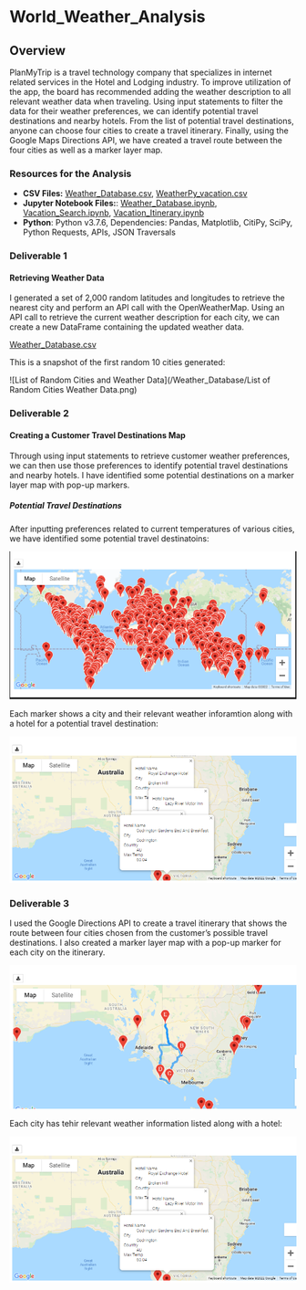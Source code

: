 # World_Weather_Analysis
## Overview
PlanMyTrip is a travel technology company that specializes in internet related services in the Hotel and Lodging industry. To improve utilization of the app, the board has recommended adding the weather description to all relevant weather data when traveling. Using input statements to filter the data for their weather preferences, we can identify potential travel destinations and nearby hotels. From the list of potential travel destinations, anyone can choose four cities to create a travel itinerary. Finally, using the Google Maps Directions API, we have created a travel route between the four cities as well as a marker layer map.

### Resources for the Analysis
* **CSV Files:** 
[Weather_Database.csv]( https://github.com/Roark23/World_Weather_Analysis/blob/main/Weather_Database/WeatherPy_Database.csv), 
[WeatherPy_vacation.csv]( https://github.com/Roark23/World_Weather_Analysis/blob/main/Vacation_Search/WeatherPy_vacation.csv)
* **Jupyter Notebook Files:**: 
[Weather_Database.ipynb](https://github.com/Roark23/World_Weather_Analysis/blob/main/Weather_Database/Weather_Database.ipynb), 
[Vacation_Search.ipynb](https://github.com/Roark23/World_Weather_Analysis/blob/main/Vacation_Search/Vacation_Search.ipynb),
[Vacation_Itinerary.ipynb]( https://github.com/Roark23/World_Weather_Analysis/blob/main/Vacation_Itinerary/Vacation_Itinerary.ipynb)
* **Python**: Python v3.7.6, Dependencies: Pandas, Matplotlib, CitiPy, SciPy, Python Requests, APIs, JSON Traversals

### Deliverable 1
#### Retrieving Weather Data
I generated a set of 2,000 random latitudes and longitudes to retrieve the nearest city and perform an API call with the OpenWeatherMap. Using an API call to retrieve the current weather description for each city, we can create a new DataFrame containing the updated weather data.

[Weather_Database.csv]( https://github.com/Roark23/World_Weather_Analysis/blob/main/Weather_Database/WeatherPy_Database.csv)

This is a snapshot of the first random 10 cities generated:

![List of Random Cities and Weather Data](/Weather_Database/List of Random Cities Weather Data.png)

### Deliverable 2
#### Creating a Customer Travel Destinations Map
Through using input statements to retrieve customer weather preferences, we can then use those preferences to identify potential travel destinations and nearby hotels. I have identified some potential destinations on a marker layer map with pop-up markers.

##### Potential Travel Destinations
After inputting preferences related to current temperatures of various cities, we have identified some potential travel destinatoins:

![Potential Destinations Based on Weather Preference](/Vacation_Search/WeatherPy_vacation_map.png)

Each marker shows a city and their relevant weather inforamtion along with a hotel for a potential travel destination:

![Potential Hotels for Each Destination](/Vactaion_Itinerary/WeatherPy_travel_map_markers.png)

### Deliverable 3
I used the Google Directions API to create a travel itinerary that shows the route between four cities chosen from the customer’s possible travel destinations. I also created a marker layer map with a pop-up marker for each city on the itinerary.

![Travel Itinerary for Potential Destinations](/Vactaion_Itinerary/WeatherPy_travel_map.png)

Each city has tehir relevant weather information listed along with a hotel:

![Potential Hotels for Each Destination](/Vactaion_Itinerary/WeatherPy_travel_map_markers.png)